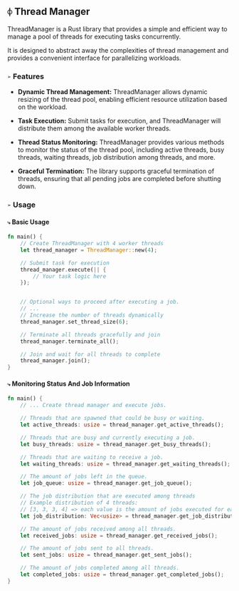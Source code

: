 ## `⌽` Thread Manager
ThreadManager is a Rust library that provides a simple and efficient way to manage a pool of threads for executing tasks concurrently.

It is designed to abstract away the complexities of thread management and provides a convenient interface for parallelizing workloads.


### `➢` Features
* **Dynamic Thread Management:** ThreadManager allows dynamic resizing of the thread pool, enabling efficient resource utilization based on the workload.

* **Task Execution:** Submit tasks for execution, and ThreadManager will distribute them among the available worker threads.

* **Thread Status Monitoring:** ThreadManager provides various methods to monitor the status of the thread pool, including active threads, busy threads, waiting threads, job distribution among threads, and more.

* **Graceful Termination:** The library supports graceful termination of threads, ensuring that all pending jobs are completed before shutting down.


### `➢` Usage
#### `⤷` Basic Usage
```rust
fn main() {
    // Create ThreadManager with 4 worker threads
    let thread_manager = ThreadManager::new(4);

    // Submit task for execution
    thread_manager.execute(|| {
        // Your task logic here
    });


    // Optional ways to proceed after executing a job.
    // ...
    // Increase the number of threads dynamically
    thread_manager.set_thread_size(6);

    // Terminate all threads gracefully and join
    thread_manager.terminate_all();

    // Join and wait for all threads to complete
    thread_manager.join();
}
```


#### `⤷` Monitoring Status And Job Information
```rust
fn main() {
    // ... Create thread manager and execute jobs.

    // Threads that are spawned that could be busy or waiting.
    let active_threads: usize = thread_manager.get_active_threads();

    // Threads that are busy and currently executing a job.
    let busy_threads: usize = thread_manager.get_busy_threads();

    // Threads that are waiting to receive a job.
    let waiting_threads: usize = thread_manager.get_waiting_threads();

    // The amount of jobs left in the queue.
    let job_queue: usize = thread_manager.get_job_queue();

    // The job distribution that are executed among threads
    // Example distribution of 4 threads:
    // [3, 3, 3, 4] => each value is the amount of jobs executed for each thread.
    let job_distribution: Vec<usize> = thread_manager.get_job_distribution();

    // The amount of jobs received among all threads.
    let received_jobs: usize = thread_manager.get_received_jobs();

    // The amount of jobs sent to all threads.
    let sent_jobs: usize = thread_manager.get_sent_jobs();

    // The amount of jobs completed among all threads.
    let completed_jobs: usize = thread_manager.get_completed_jobs();
}
```


